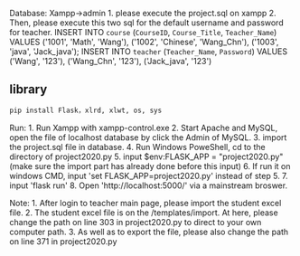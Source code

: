 Database: 
	Xampp->admin
    	1. please execute the project.sql on xampp
		2. Then, please execute this two sql for the default username and password for teacher.
		INSERT INTO `course` (`CourseID`, `Course_Title`, `Teacher_Name`) VALUES ('1001', 'Math', 'Wang'), ('1002', 'Chinese', 'Wang_Chn'), ('1003', 'java', 'Jack_java');
		INSERT INTO `teacher` (`Teacher_Name`, `Password`) VALUES ('Wang', '123'), ('Wang_Chn', '123'), ('Jack_java', '123')

    
## library

```py
pip install Flask，xlrd, xlwt, os, sys
```

Run:
	1. Run Xampp with xampp-control.exe 
	2. Start Apache and MySQL, open the file of localhost database by click the Admin of MySQL.
	3. import the project.sql file in database.
	4. Run Windows PoweShell, cd to the directory of project2020.py
	5. input $env:FLASK_APP = "project2020.py" (make sure the import part has already done before this input)
	6. If run it on windows CMD, input 'set FLASK_APP=project2020.py' instead of step 5.
	7. input 'flask run'
	8. Open 'http://localhost:5000/' via a mainstream broswer.

Note:
	1. After login to teacher main page, please import the student excel file.
	2. The student excel file is on the /templates/import. At here, please change the path on line 303 in project2020.py to direct to your own computer path.
	3. As well as to export the file, please also change the path on line 371 in project2020.py
